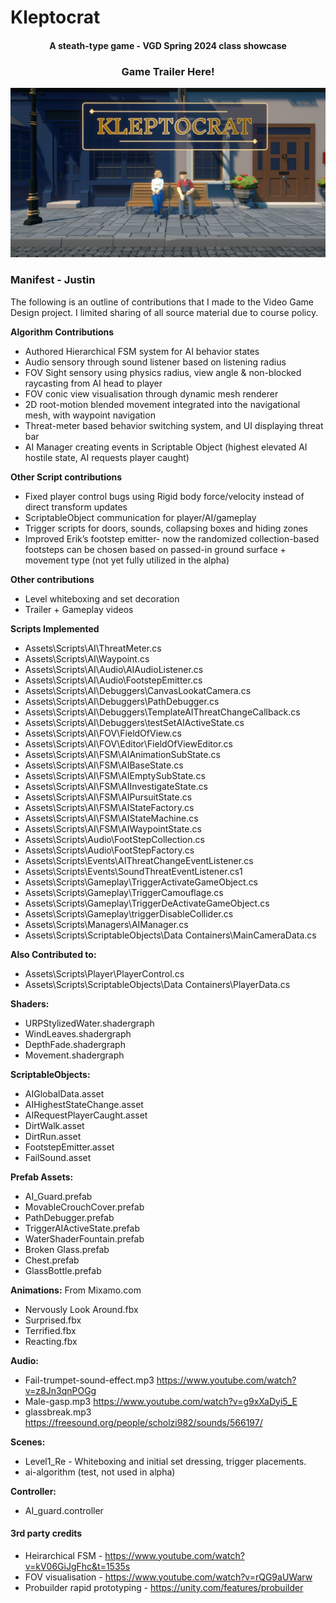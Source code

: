 # Kleptocrat
<h4 align="center">A steath-type game - VGD Spring 2024 class showcase</h4> 
<h3 align="center">Game Trailer Here!</h3>

[![video](TrailerImage.png)](https://www.youtube.com/watch?v=7TT_q3IV0Ac)

### Manifest - Justin

The following is an outline of contributions that I made to the Video Game Design project. I limited sharing of all source material due to course policy.

**Algorithm Contributions** 

* Authored Hierarchical FSM system for AI behavior states
* Audio sensory through sound listener based on listening radius
* FOV Sight sensory using physics radius, view angle & non-blocked raycasting from AI head to player 
* FOV conic view visualisation through dynamic mesh renderer
* 2D root-motion blended movement integrated into the navigational mesh, with waypoint navigation
* Threat-meter based behavior switching system, and UI displaying threat bar
* AI Manager creating events in Scriptable Object (highest elevated AI hostile state, AI requests player caught)

**Other Script contributions**

* Fixed player control bugs using Rigid body force/velocity instead of direct transform updates
* ScriptableObject communication for player/AI/gameplay
* Trigger scripts for doors, sounds, collapsing boxes and hiding zones
* Improved Erik’s footstep emitter- now the randomized collection-based footsteps can be chosen based on passed-in ground surface + movement type (not yet fully utilized in the alpha)

**Other contributions**
* Level whiteboxing and set decoration
* Trailer + Gameplay videos

**Scripts Implemented**

* Assets\Scripts\AI\ThreatMeter.cs
* Assets\Scripts\AI\Waypoint.cs
* Assets\Scripts\AI\Audio\AIAudioListener.cs
* Assets\Scripts\AI\Audio\FootstepEmitter.cs
* Assets\Scripts\AI\Debuggers\CanvasLookatCamera.cs
* Assets\Scripts\AI\Debuggers\PathDebugger.cs
* Assets\Scripts\AI\Debuggers\TemplateAIThreatChangeCallback.cs
* Assets\Scripts\AI\Debuggers\testSetAIActiveState.cs
* Assets\Scripts\AI\FOV\FieldOfView.cs
* Assets\Scripts\AI\FOV\Editor\FieldOfViewEditor.cs
* Assets\Scripts\AI\FSM\AIAnimationSubState.cs
* Assets\Scripts\AI\FSM\AIBaseState.cs
* Assets\Scripts\AI\FSM\AIEmptySubState.cs
* Assets\Scripts\AI\FSM\AIInvestigateState.cs
* Assets\Scripts\AI\FSM\AIPursuitState.cs
* Assets\Scripts\AI\FSM\AIStateFactory.cs
* Assets\Scripts\AI\FSM\AIStateMachine.cs
* Assets\Scripts\AI\FSM\AIWaypointState.cs
* Assets\Scripts\Audio\FootStepCollection.cs
* Assets\Scripts\Audio\FootStepFactory.cs
* Assets\Scripts\Events\AIThreatChangeEventListener.cs
* Assets\Scripts\Events\SoundThreatEventListener.cs1
* Assets\Scripts\Gameplay\TriggerActivateGameObject.cs
* Assets\Scripts\Gameplay\TriggerCamouflage.cs
* Assets\Scripts\Gameplay\TriggerDeActivateGameObject.cs
* Assets\Scripts\Gameplay\triggerDisableCollider.cs
* Assets\Scripts\Managers\AIManager.cs
* Assets\Scripts\ScriptableObjects\Data Containers\MainCameraData.cs

**Also Contributed to:**
* Assets\Scripts\Player\PlayerControl.cs
* Assets\Scripts\ScriptableObjects\Data Containers\PlayerData.cs

**Shaders:**
* URPStylizedWater.shadergraph
* WindLeaves.shadergraph
* DepthFade.shadergraph
* Movement.shadergraph

**ScriptableObjects:**
* AIGlobalData.asset
* AIHighestStateChange.asset
* AIRequestPlayerCaught.asset
* DirtWalk.asset
* DirtRun.asset
* FootstepEmitter.asset
* FailSound.asset

**Prefab Assets:**
* AI_Guard.prefab
* MovableCrouchCover.prefab
* PathDebugger.prefab
* TriggerAIActiveState.prefab
* WaterShaderFountain.prefab
* Broken Glass.prefab
* Chest.prefab
* GlassBottle.prefab

**Animations:** From Mixamo.com
  * Nervously Look Around.fbx
  * Surprised.fbx
  * Terrified.fbx
  * Reacting.fbx

**Audio:**
* Fail-trumpet-sound-effect.mp3 https://www.youtube.com/watch?v=z8Jn3qnPOGg
* Male-gasp.mp3 https://www.youtube.com/watch?v=g9xXaDyi5_E
* glassbreak.mp3 https://freesound.org/people/scholzi982/sounds/566197/

**Scenes:**
* Level1_Re - Whiteboxing and initial set dressing, trigger placements.
* ai-algorithm (test, not used in alpha)

**Controller:**
* AI_guard.controller

#### 3rd party credits
* Heirarchical FSM - https://www.youtube.com/watch?v=kV06GiJgFhc&t=1535s
* FOV visualisation - https://www.youtube.com/watch?v=rQG9aUWarw
* Probuilder rapid prototyping - https://unity.com/features/probuilder

